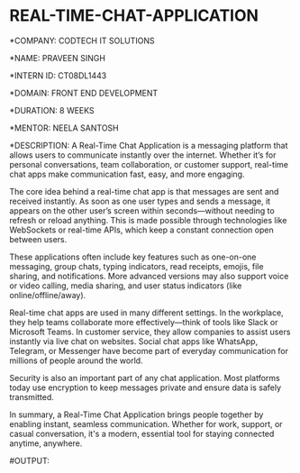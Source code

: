 # REAL-TIME-CHAT-APPLICATION

*COMPANY: CODTECH IT SOLUTIONS

*NAME: PRAVEEN SINGH

*INTERN ID: CT08DL1443

*DOMAIN: FRONT END DEVELOPMENT

*DURATION: 8 WEEKS

*MENTOR: NEELA SANTOSH

*DESCRIPTION: 
A Real-Time Chat Application is a messaging platform that allows users to communicate instantly over the internet. Whether it’s for personal conversations, team collaboration, or customer support, real-time chat apps make communication fast, easy, and more engaging.

The core idea behind a real-time chat app is that messages are sent and received instantly. As soon as one user types and sends a message, it appears on the other user’s screen within seconds—without needing to refresh or reload anything. This is made possible through technologies like WebSockets or real-time APIs, which keep a constant connection open between users.

These applications often include key features such as one-on-one messaging, group chats, typing indicators, read receipts, emojis, file sharing, and notifications. More advanced versions may also support voice or video calling, media sharing, and user status indicators (like online/offline/away).

Real-time chat apps are used in many different settings. In the workplace, they help teams collaborate more effectively—think of tools like Slack or Microsoft Teams. In customer service, they allow companies to assist users instantly via live chat on websites. Social chat apps like WhatsApp, Telegram, or Messenger have become part of everyday communication for millions of people around the world.

Security is also an important part of any chat application. Most platforms today use encryption to keep messages private and ensure data is safely transmitted.

In summary, a Real-Time Chat Application brings people together by enabling instant, seamless communication. Whether for work, support, or casual conversation, it's a modern, essential tool for staying connected anytime, anywhere.

#OUTPUT:

